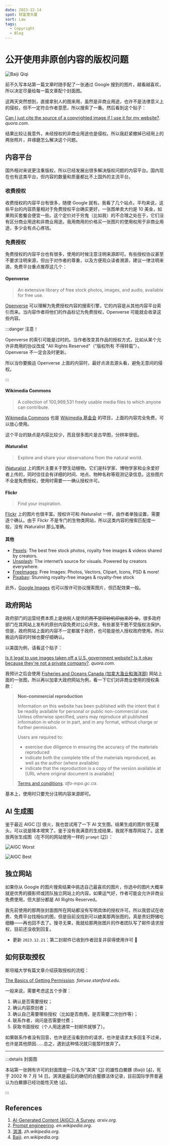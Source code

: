 ```yaml
---
date: 2023-12-14
spot: 财富港大厦
sort: Law
tags:
  - Copyright
  - Blog
---
```


# 公开使用非原创内容的版权问题

![Baiji Qiqi](./baiji-qiqi.jpg "Permitted under [CC BY-SA 3.0](https://creativecommons.org/licenses/by/3.0/). ©️ **Roland Seitre**. [*commons.wikimedia.org*](https://commons.wikimedia.org/w/index.php?curid=95653143).")

前不久写本站第一篇文章时随手配了一张通过 Google 搜到的图片，越看越喜欢，所以决定尽量给每一篇文章配个封面图。

这两天突然想到，直接拿别人的图来用，虽然是非商业用途，也许不是法律意义上的侵权，但不一定符合作者意愿，所以搜索了一番。然后看到这个贴子：

[Can I just cite the source of a copyrighted image if I use it for my website?](https://www.quora.com/Can-I-just-cite-the-source-of-a-copyrighted-image-if-I-use-it-for-my-website). *quora.com*.

结果比较让我意外，未经授权的非商业用途也是侵权。所以我赶紧撤掉已经用上的两张照片，并琢磨怎么解决这个问题。

## 内容平台

国外相对来说更注重版权，所以已经发展出很多解决版权问题的内容平台。国内现在也有这类平台，但内容的数量和质量都比不上国外的主流平台。

### 收费授权

收费授权的内容平台有很多，随便 Google 就有。我看了几个站点，平均来说，这些平台的内容质量相对于免费授权平台确实更好，一张图单卖大约是 10 美金，如果购买套餐会便宜一些。这个定价对于穷鬼（比如我）的不合理之处在于，它们没有区分商业用途和非商业用途。我用商用的价格买一张图片的使用权用于非商业用途，多少会有点心疼钱。

### 免费授权

免费授权的内容平台也有很多，使用的时候注意注明来源即可。有些授权协议甚至不要求注明来源，但出于对作者的尊重，以及方便观众读者溯源，建议一律注明来源。免费平台重点推荐这几个：

#### Openverse

> An extensive library of free stock photos, images, and audio, available for free use.

[Openverse](https://openverse.org/) 可以理解为免费授权内容的搜索引擎，它的内容是从其他内容平台索引而来。当内容作者将他们的作品标记为免费授权，Openverse 可能就会收录这些内容。

:::danger 注意！

Openverse 的索引可能是过时的。当作者改变其作品的授权方式，比如从某个允许非商用的协议改成 "All Rights Reserved"（“版权所有 不得转载”），Openverse 不一定会及时更新。

所以当你要搬运 Openverse 上面的内容时，最好点进去源头看，避免无意间的侵权。

:::

#### Wikimedia Commons

> A collection of 100,969,531 freely usable media files to which anyone can contribute.

[Wikimedia Commons](https://commons.wikimedia.org/wiki/Main_Page) 也是 [Wikimedia 基金会](https://wikimediafoundation.org/) 的项目，上面的内容完全免费，可以放心使用。

这个平台的缺点是内容比较少，而且很多图片是古早图，分辨率很低。

#### iNaturalist

> Explore and share your observations from the natural world.

[iNaturalist](https://www.inaturalist.org) 上的图片主要关于野生动植物。它们是科学家、博物学家和业余爱好者上传的，同时往往会有详细的时间、地点、物种名称等观测记录信息。这些图片不全是免费授权，使用时需要一一确认授权许可。

#### Flickr

> Find your inspiration.

[Flickr](https://www.flickr.com/) 上的图片也很丰富。授权许可和 iNaturalist 一样，由作者单独设置，需要逐个确认。由于 Flickr 不是专门的生物类网站，所以这类内容的搜索匹配度一般，没有 iNaturalist 那么准确。

#### 其他

- [Pexels](https://www.pexels.com/): The best free stock photos, royalty free images & videos shared by creators.
- [Unsplash](https://unsplash.com/): The internet’s source for visuals.
Powered by creators everywhere.
- [FreeImages](https://www.freeimages.com/): Free Images: Photos, Vectors, Clipart, Icons, PSD & more!
- [Pixabay](https://pixabay.com/): Stunning royalty-free images & royalty-free stock

此外，[Google Images](https://www.google.com.hk/imghp) 也可以按许可协议搜索图片，但匹配效果一般。

## 政府网站

政府部门的运营经费本质上是纳税人提供的~~而不是印钞机印出来的 😝~~。很多政府部门在其网站上发布的原创内容免费对公众开放，有些甚至干脆不受版权法保护。但是，政府网站上面的内容不一定都属于政府，也可能是他人授权政府使用。所以搬运内容的时候也要仔细确认。

以美国为例，请看这个贴子：

[Is it legal to use images taken off a U.S. government website? Is it okay because they're not a private company?](https://www.quora.com/Is-it-legal-to-use-images-taken-off-a-U-S-government-website-Is-it-okay-because-theyre-not-a-private-company). *quora.com*.

我预计之后会使用 [Fisheries and Oceans Canada (加拿大渔业和海洋部)](https://www.dfo-mpo.gc.ca/) 网站上面的一张图，所以再以加拿大政府网站为例，看一下它们对非商业使用的授权条款：

> **Non-commercial reproduction**
>
> Information on this website has been published with the intent that it be readily available for personal or public non-commercial use. Unless otherwise specified, users may reproduce all published information in whole or in part, and in any format, without charge or further permission.
>
> Users are required to:
>
> - exercise due diligence in ensuring the accuracy of the materials reproduced
> - indicate both the complete title of the materials reproduced, as well as the author (where available)
> - indicate that the reproduction is a copy of the version available at [URL where original document is available]
>
> [Terms and conditions](https://www.dfo-mpo.gc.ca/terms-conditions-avis-eng.htm). *dfo-mpo.gc.ca*.

基本上，使用时只要充分注明内容来源即可。

## AI 生成图

鉴于最近 AIGC [[1]] 很火，我也尝试用了一下 AI 文生图。结果生成的图片很无厘头，可以说是降本增笑了。鉴于没有我满意的生成结果，我就不推荐网站了。这里放两张生成图（在不同的网站使用一样的 `prompt` [[2]]）：

![AIGC Worst](./aigc-worst.jpg "尾鳍一样的东西在天上飞")

![AIGC Best](./aigc-best.jpg "这张总体合格，但是左边的老兄有三个胸鳍，鲸鱼长相也不太符合指定物种")

## 独立网站

如果你从 Google 的图片搜索结果中挑选自己最喜欢的图片，你选中的图片大概率就是优秀的摄影师或团队独立网站上的内容。如果运气好，作者可能会允许非商业免费使用，但大部分都是 All Rights Reserved。

我先前使用的那两张封面图所在网站都没有写明具体的授权许可。所以我尝试在收费、免费平台找相似的图，但是目前没找到可以媲美那两张图的。真是贵妇野猪吃细糠——再也回不去了。搜寻无果，我就给那两张图片的作者团队写了邮件请求授权，目前还没收到回复。

- 更新 `2023.12.21`：第二封邮件已收到作者回复并获得使用许可 🎉

## 如何获取授权

斯坦福大学有篇文章介绍获取授权的流程：

[The Basics of Getting Permission](https://fairuse.stanford.edu/overview/introduction/getting-permission/). *fairuse.stanford.edu*.

一般来说，需要考虑这五个步骤：

1. 确认是否需要授权；
2. 确认内容原创者；
3. 确认自己需要哪些授权（比如是否商用，是否需要二次创作等）；
4. 联系作者，询问是否需要付费；
5. 获取书面授权（个人用途通常一封邮件就够了）。

如果联系作者没有回音，也许是还没看到你的请求，也许是请求太多回复不过来，也许是其他原因……总之，遇到这种情况就只能暂时放弃了。

---

:::details 封面图

本站第一张拥有许可的封面图是一只名为“淇淇” [[3]] 的雄性白鱀豚 (Baiji) [[4]]，死于 2002 年 7 月 14 日。淇淇是最后的确切的白𬶨豚活体记录，目前国际学界普遍认为白鱀豚已经功能性灭绝 [[4]]。

:::

## References

1. [AI-Generated Content (AIGC): A Survey][1]. *arxiv.org*.
2. [Prompt engineering][2]. *en.wikipedia.org*.
3. [淇淇][3]. *zh.wikipedia.org*.
4. [Baiji][4]. *en.wikipedia.org*.

[1]: <https://arxiv.org/pdf/2304.06632.pdf>
[2]: <https://en.wikipedia.org/wiki/Prompt_engineering>
[3]: <https://zh.wikipedia.org/wiki/淇淇>
[4]: <https://en.wikipedia.org/wiki/Baiji>
